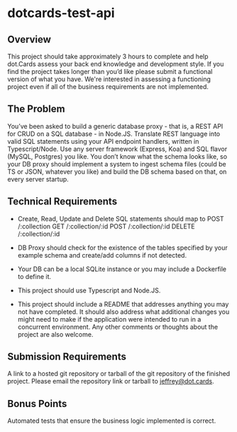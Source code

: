 # dotcards-test-api

## Overview

This project should take approximately 3 hours to complete and help dot.Cards assess your back end knowledge and development style.
If you find the project takes longer than you’d like please submit a functional version of what you have. We're interested in assessing a functioning project even if all of the business requirements are not implemented.

## The Problem

You’ve been asked to build a generic database proxy - that is, a REST API for CRUD on a SQL database - in Node.JS. Translate REST language into valid SQL statements using your API endpoint handlers, written in Typescript/Node. Use any server framework (Express, Koa) and SQL flavor (MySQL, Postgres) you like.
You don’t know what the schema looks like, so your DB proxy should implement a system to ingest schema files (could be TS or JSON, whatever you like) and build the DB schema based on that, on every server startup.

## Technical Requirements
- Create, Read, Update and Delete SQL statements should map to 
POST /:collection
GET /:collection/:id
POST /:collection/:id 
DELETE /:collection/:id

- DB Proxy should check for the existence of the tables specified by your example schema and create/add columns if not detected.
- Your DB can be a local SQLite instance or you may include a Dockerfile to define it.
- This project should use Typescript and Node.JS.
- This project should include a README that addresses anything you may not have completed. It should also address what additional changes you might need to make if the application were intended to run in a concurrent environment. Any other comments or thoughts about the project are also welcome.

## Submission Requirements
A link to a hosted git repository or tarball of the git repository of the finished project. Please email the repository link or tarball to jeffrey@dot.cards.

## Bonus Points
Automated tests that ensure the business logic implemented is correct.
